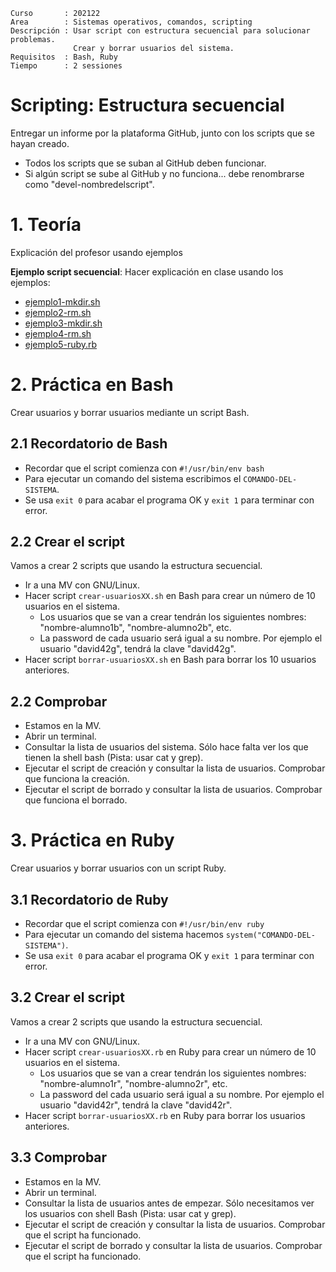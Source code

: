 
```
Curso       : 202122
Area        : Sistemas operativos, comandos, scripting
Descripción : Usar script con estructura secuencial para solucionar problemas.
              Crear y borrar usuarios del sistema.
Requisitos  : Bash, Ruby
Tiempo      : 2 sessiones
```

# Scripting: Estructura secuencial

Entregar un informe por la plataforma GitHub, junto con los scripts que se hayan creado.
* Todos los scripts que se suban al GitHub deben funcionar.
* Si algún script se sube al GitHub y no funciona... debe renombrarse como "devel-nombredelscript".

# 1. Teoría

Explicación del profesor usando ejemplos

**Ejemplo script secuencial**: Hacer explicación en clase usando los ejemplos:
* [ejemplo1-mkdir.sh](files/ejemplo1-mkdir.sh)
* [ejemplo2-rm.sh](files/ejemplo2-rm.sh)
* [ejemplo3-mkdir.sh](files/ejemplo3-mkdir.sh)
* [ejemplo4-rm.sh](files/ejemplo4-rm.sh)
* [ejemplo5-ruby.rb](files/ejemplo5-ruby.rb)

# 2. Práctica en Bash

Crear usuarios y borrar usuarios mediante un script Bash.

## 2.1 Recordatorio de Bash

* Recordar que el script comienza con `#!/usr/bin/env bash`
* Para ejecutar un comando del sistema escribimos el `COMANDO-DEL-SISTEMA`.
* Se usa `exit 0` para acabar el programa OK y `exit 1` para terminar con error.

## 2.2 Crear el script

Vamos a crear 2 scripts que usando la estructura secuencial.
* Ir a una MV con GNU/Linux.
* Hacer script `crear-usuariosXX.sh` en Bash para crear un número de 10 usuarios en el sistema.
    * Los usuarios que se van a crear tendrán los siguientes nombres: "nombre-alumno1b", "nombre-alumno2b", etc.
    * La password de cada usuario será igual a su nombre. Por ejemplo el usuario "david42g", tendrá la clave "david42g".
* Hacer script `borrar-usuariosXX.sh` en Bash para borrar los 10 usuarios anteriores.

## 2.2 Comprobar

* Estamos en la MV.
* Abrir un terminal.
* Consultar la lista de usuarios del sistema. Sólo hace falta ver los que tienen la shell bash (Pista: usar cat y grep).
* Ejecutar el script de creación y consultar la lista de usuarios. Comprobar que funciona la creación.
* Ejecutar el script de borrado y consultar la lista de usuarios. Comprobar que funciona el borrado.

# 3. Práctica en Ruby

Crear usuarios y borrar usuarios con un script Ruby.

## 3.1 Recordatorio de Ruby

* Recordar que el script comienza con `#!/usr/bin/env ruby`
* Para ejecutar un comando del sistema hacemos `system("COMANDO-DEL-SISTEMA")`.
* Se usa `exit 0` para acabar el programa OK y `exit 1` para terminar con error.

## 3.2 Crear el script

Vamos a crear 2 scripts que usando la estructura secuencial.
* Ir a una MV con GNU/Linux.
* Hacer script `crear-usuariosXX.rb` en Ruby para crear un número de 10 usuarios en el sistema.
    * Los usuarios que se van a crear tendrán los siguientes nombres: "nombre-alumno1r", "nombre-alumno2r", etc.
    * La password del cada usuario será igual a su nombre. Por ejemplo el usuario "david42r", tendrá la clave "david42r".
* Hacer script `borrar-usuariosXX.rb` en Ruby para borrar los usuarios anteriores.

## 3.3 Comprobar

* Estamos en la MV.
* Abrir un terminal.
* Consultar la lista de usuarios antes de empezar. Sólo necesitamos ver los usuarios con shell Bash (Pista: usar cat y grep).
* Ejecutar el script de creación y consultar la lista de usuarios. Comprobar que el script ha funcionado.
* Ejecutar el script de borrado y consultar la lista de usuarios. Comprobar que el script ha funcionado.
